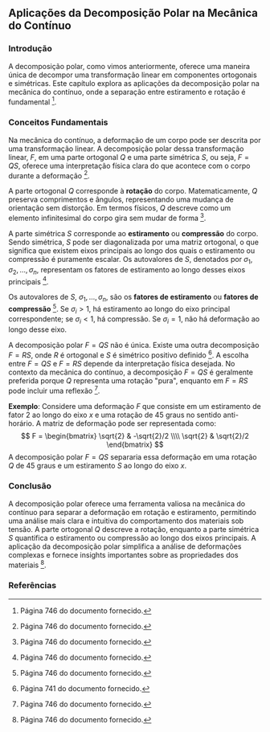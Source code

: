 ## Aplicações da Decomposição Polar na Mecânica do Contínuo

### Introdução
A decomposição polar, como vimos anteriormente, oferece uma maneira única de decompor uma transformação linear em componentes ortogonais e simétricas. Este capítulo explora as aplicações da decomposição polar na mecânica do contínuo, onde a separação entre estiramento e rotação é fundamental [^746].

### Conceitos Fundamentais
Na mecânica do contínuo, a deformação de um corpo pode ser descrita por uma transformação linear. A decomposição polar dessa transformação linear, $F$, em uma parte ortogonal $Q$ e uma parte simétrica $S$, ou seja, $F = QS$, oferece uma interpretação física clara do que acontece com o corpo durante a deformação [^746].

A parte ortogonal $Q$ corresponde à **rotação** do corpo. Matematicamente, $Q$ preserva comprimentos e ângulos, representando uma mudança de orientação sem distorção. Em termos físicos, $Q$ descreve como um elemento infinitesimal do corpo gira sem mudar de forma [^746].

A parte simétrica $S$ corresponde ao **estiramento** ou **compressão** do corpo. Sendo simétrica, $S$ pode ser diagonalizada por uma matriz ortogonal, o que significa que existem eixos principais ao longo dos quais o estiramento ou compressão é puramente escalar. Os autovalores de $S$, denotados por $\sigma_1, \sigma_2, ..., \sigma_n$, representam os fatores de estiramento ao longo desses eixos principais [^746].

Os autovalores de $S$, $\sigma_1, ..., \sigma_n$, são os **fatores de estiramento** ou **fatores de compressão** [^746]. Se $\sigma_i > 1$, há estiramento ao longo do eixo principal correspondente; se $\sigma_i < 1$, há compressão. Se $\sigma_i = 1$, não há deformação ao longo desse eixo.

A decomposição polar $F = QS$ não é única. Existe uma outra decomposição $F = R S$, onde $R$ é ortogonal e $S$ é simétrico positivo definido [^741]. A escolha entre $F = QS$ e $F = R S$ depende da interpretação física desejada. No contexto da mecânica do contínuo, a decomposição $F = QS$ é geralmente preferida porque $Q$ representa uma rotação "pura", enquanto em $F = R S$ pode incluir uma reflexão [^746].

**Exemplo**: Considere uma deformação $F$ que consiste em um estiramento de fator 2 ao longo do eixo $x$ e uma rotação de 45 graus no sentido anti-horário. A matriz de deformação pode ser representada como:
$$ F = \begin{bmatrix} \sqrt{2} & -\sqrt{2}/2 \\\\ \sqrt{2} & \sqrt{2}/2 \end{bmatrix} $$
A decomposição polar $F = QS$ separaria essa deformação em uma rotação $Q$ de 45 graus e um estiramento $S$ ao longo do eixo $x$.

### Conclusão
A decomposição polar oferece uma ferramenta valiosa na mecânica do contínuo para separar a deformação em rotação e estiramento, permitindo uma análise mais clara e intuitiva do comportamento dos materiais sob tensão. A parte ortogonal $Q$ descreve a rotação, enquanto a parte simétrica $S$ quantifica o estiramento ou compressão ao longo dos eixos principais. A aplicação da decomposição polar simplifica a análise de deformações complexas e fornece insights importantes sobre as propriedades dos materiais [^746].

### Referências
[^741]: Página 741 do documento fornecido.
[^746]: Página 746 do documento fornecido.

<!-- END -->
